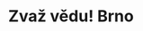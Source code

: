 ---
title: Zvaž vědu! Brno
layout: location

headerTitle: "v Brně"
headerText: "Na vědu nikdy není příliš brzy!"
headerPhoto: "/media/imgs/locations/brno-header.jpg"

joinUs: "https://docs.google.com/forms/d/e/1FAIpQLSfcJ-UBJbM2AViK-YROJKVnQNVMPbJa7sXnHQUw05gknWHlQQ/viewform"

events: "2"
participants: "150+"
speakers: "9"
---